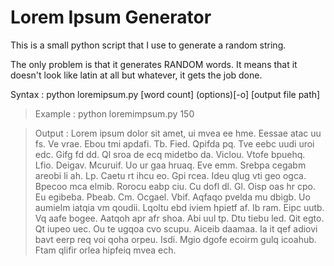 # Lorem Ipsum Generator



This is a small python script that I use to generate a random string. 

The only problem is that it generates RANDOM words. It means that it doesn't look like latin at all but whatever, it gets the job done.

Syntax : python loremipsum.py [word count] (options)[-o] [output file path]

> Example : python loremimpsum.py 150

> Output : Lorem ipsum dolor sit amet, ui mvea ee hme. Eessae atac uu fs. Ve vrae. Ebou tmi apdafi. Tb. Fied. Qpifda pq. Tve eebc uudi uroi edc. Gifg fd dd. Ql sroa de ecq midetbo da. Viclou. Vtofe bpuehq. Lfio. Deigav. Mcuruif. Uo ur gaa hruaq. Eve emm. Srebpa cegabm areobi li ah. Lp. Caetu rt ihcu eo. Gpi rcea. Ideu qlug vti geo ogca. Bpecoo mca elmib. Rorocu eabp ciu. Cu dofl dl. Gl. Oisp oas hr cpo. Eu egibeba. Pbeab. Cm. Ocgael. Vbif. Aqfaqo pvelda mu dbigb. Uo aumielm iatqia vm qoudii. Lqoltu ebd iviem hpietf af. Ib ram. Eipc uutb. Vq aafe bogee. Aatqoh apr afr shoa. Abi uul tp. Dtu tiebu led. Qit egto. Qt iupeo uec. Ou te ugqoa cvo scupu. Aiceib daamaa. Ia it qef adiovi bavt eerp req voi qoha orpeu. Isdi. Mgio dgofe ecoirm gulq icoahub. Ftam qlifir orlea hipfeiq mvea ech.
